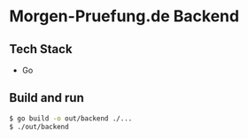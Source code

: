 # Morgen-Pruefung.de Backend

## Tech Stack

- Go

## Build and run

```bash
$ go build -o out/backend ./...
$ ./out/backend
```